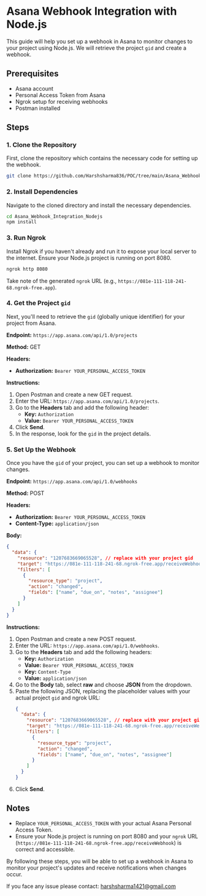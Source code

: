 
# Asana Webhook Integration with Node.js

This guide will help you set up a webhook in Asana to monitor changes to your project using Node.js. We will retrieve the project `gid` and create a webhook.

## Prerequisites

- Asana account
- Personal Access Token from Asana
- Ngrok setup for receiving webhooks
- Postman installed

## Steps

### 1. Clone the Repository

First, clone the repository which contains the necessary code for setting up the webhook.

```bash
git clone https://github.com/Harshsharma836/POC/tree/main/Asana_Webhook_Integration_Nodejs
```

### 2. Install Dependencies

Navigate to the cloned directory and install the necessary dependencies.

```bash
cd Asana_Webhook_Integration_Nodejs
npm install
```

### 3. Run Ngrok

Install Ngrok if you haven't already and run it to expose your local server to the internet. Ensure your Node.js project is running on port 8080.

```bash
ngrok http 8080
```

Take note of the generated `ngrok` URL (e.g., `https://081e-111-118-241-68.ngrok-free.app`).

### 4. Get the Project `gid`

Next, you'll need to retrieve the `gid` (globally unique identifier) for your project from Asana.

**Endpoint:** `https://app.asana.com/api/1.0/projects`

**Method:** GET

**Headers:**
- **Authorization:** `Bearer YOUR_PERSONAL_ACCESS_TOKEN`

**Instructions:**
1. Open Postman and create a new GET request.
2. Enter the URL: `https://app.asana.com/api/1.0/projects`.
3. Go to the **Headers** tab and add the following header:
   - **Key:** `Authorization`
   - **Value:** `Bearer YOUR_PERSONAL_ACCESS_TOKEN`
4. Click **Send**.
5. In the response, look for the `gid` in the project details.

### 5. Set Up the Webhook

Once you have the `gid` of your project, you can set up a webhook to monitor changes.

**Endpoint:** `https://app.asana.com/api/1.0/webhooks`

**Method:** POST

**Headers:**
- **Authorization:** `Bearer YOUR_PERSONAL_ACCESS_TOKEN`
- **Content-Type:** `application/json`

**Body:**
```json
{
  "data": {
    "resource": "1207683669065528", // replace with your project gid
    "target": "https://081e-111-118-241-68.ngrok-free.app/receiveWebhook", // your ngrok URL
    "filters": [
      {
        "resource_type": "project",
        "action": "changed",
        "fields": ["name", "due_on", "notes", "assignee"]
      }
    ]
  }
}
```

**Instructions:**
1. Open Postman and create a new POST request.
2. Enter the URL: `https://app.asana.com/api/1.0/webhooks`.
3. Go to the **Headers** tab and add the following headers:
   - **Key:** `Authorization`
   - **Value:** `Bearer YOUR_PERSONAL_ACCESS_TOKEN`
   - **Key:** `Content-Type`
   - **Value:** `application/json`
4. Go to the **Body** tab, select **raw** and choose **JSON** from the dropdown.
5. Paste the following JSON, replacing the placeholder values with your actual project `gid` and ngrok URL:
   ```json
   {
     "data": {
       "resource": "1207683669065528", // replace with your project gid
       "target": "https://081e-111-118-241-68.ngrok-free.app/receiveWebhook", // your ngrok URL
       "filters": [
         {
           "resource_type": "project",
           "action": "changed",
           "fields": ["name", "due_on", "notes", "assignee"]
         }
       ]
     }
   }
   ```
6. Click **Send**.

## Notes

- Replace `YOUR_PERSONAL_ACCESS_TOKEN` with your actual Asana Personal Access Token.
- Ensure your Node.js project is running on port 8080 and your `ngrok` URL (`https://081e-111-118-241-68.ngrok-free.app/receiveWebhook`) is correct and accessible.

By following these steps, you will be able to set up a webhook in Asana to monitor your project's updates and receive notifications when changes occur.

If you face any issue please contact: harshsharma1421@gmail.com







